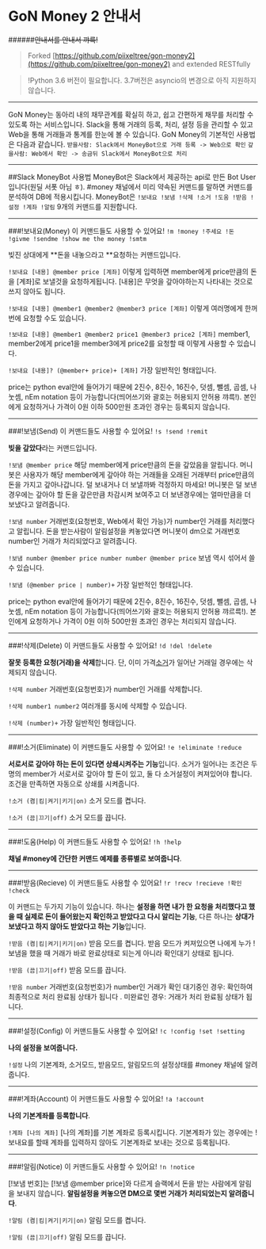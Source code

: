# **GoN Money 2 안내서**

######~~안내서를 안내서 꺄륵!~~

> Forked [https://github.com/piixeltree/gon-money2](https://github.com/piixeltree/gon-money2) and extended RESTfully

> !Python 3.6 버전이 필요합니다. 3.7버전은 asyncio의 변경으로 아직 지원하지 않습니다.

---

GoN Money는 동아리 내의 채무관계를 확실히 하고, 쉽고 간편하게 채무를 처리할 수 있도록 하는 서비스입니다. Slack을 통해 거래의 등록, 처리, 설정 등을 관리할 수 있고 Web을 통해 거래들과 통계를 한눈에 볼 수 있습니다.
GoN Money의 기본적인 사용법은 다음과 같습니다.
`받을사람: Slack에서 MoneyBot으로 거래 등록 -> Web으로 확인`
`갚을사람: Web에서 확인 -> 송금뒤 Slack에서 MoneyBot으로 처리`

---

##Slack MoneyBot 사용법
MoneyBot은 Slack에서 제공하는 api로 만든 Bot User입니다(원딜 서폿 아님 ㅎ). #money 채널에서 미리 약속된 커맨드를 말하면 커맨드를 분석하여 DB에 적용시킵니다.
MoneyBot은
`!보내요 !보냄 !삭제 !소거 !도움 !받음 !설정 !계좌 !알림`
9개의 커맨드를 지원합니다.

---

###!보내요(Money)
이 커맨드들도 사용할 수 있어요!
`!m !money !주세요 !돈 !givme !sendme !show me the money !smtm`

빚진 상대에게 **돈을 내놓으라고 **요청하는 커맨드입니다.

`!보내요 [내용] @member price [계좌]`
이렇게 입력하면 member에게 price만큼의 돈을 [계좌]로 보낼것을 요청하게됩니다. [내용]은 무엇을 갚아야하는지 나타내는 것으로 쓰지 않아도 됩니다.

`!보내요 [내용] @member1 @member2 @member3 price [계좌]`
이렇게 여러명에게 한꺼번에 요청할 수도 있습니다.

`!보내요 [내용] @member1 @member2 price1 @member3 price2 [계좌]`
member1, member2에게 price1을 member3에게 price2를 요청할 때 이렇게 사용할 수 있습니다.

`!보내요 [내용]? (@member+ price)+ [계좌]`
가장 일반적인 형태입니다.

price는 python eval안에 들어가기 때문에 2진수, 8진수, 16진수, 덧셈, 뺄셈, 곱셈, 나눗셈, nEm notation 등이 가능합니다(띄어쓰기와 괄호는 허용되지 안허용 꺄륵!).
본인에게 요청하거나 가격이 0원 이하 500만원 초과인 경우는 등록되지 않습니다.

---

###!보냄(Send)
이 커맨드들도 사용할 수 있어요!
`!s !send !remit`

**빚을 갚았다**라는 커맨드입니다.

`!보냄 @member price`
해당 member에게 price만큼의 돈을 갚았음을 알립니다. 머니봇은 사용자가 해당 member에게 갚아야 하는 거래들을 오래된 거래부터 price만큼의 돈을 가지고 갚아나갑니다. 덜 보내거나 더 보낼까봐 걱정하지 마세요! 머니봇은 덜 보낸 경우에는 갚아야 할 돈을 갚은만큼 차감시켜 보여주고 더 보낸경우에는 얼마만큼을 더 보냈다고 알려줍니다.

`!보냄 number`
거래번호(요청번호, Web에서 확인 가능)가 number인 거래를 처리했다고 알립니다. 돈을 받는사람이 알림설정을 켜놓았다면 머니봇이 dm으로 거래번호 number인 거래가 처리되었다고 알려줍니다.

`!보냄 number @member price number number @member price`
보냄 역시 섞어서 쓸 수 있습니다.

`!보냄 (@member price | number)+`
가장 일반적인 형태입니다.

price는 python eval안에 들어가기 때문에 2진수, 8진수, 16진수, 덧셈, 뺄셈, 곱셈, 나눗셈, nEm notation 등이 가능합니다(띄어쓰기와 괄호는 허용되지 안허용 꺄르륵!).
본인에게 요청하거나 가격이 0원 이하 500만원 초과인 경우는 처리되지 않습니다.

---

###!삭제(Delete)
이 커맨드들도 사용할 수 있어요!
`!d !del !delete`

**잘못 등록한 요청(거래)을 삭제**합니다. 단, 이미 가격[소거](GoN%20Money2.md)가 일어난 거래일 경우에는 삭제되지 않습니다.

`!삭제 number`
거래번호(요청번호)가 number인 거래를 삭제합니다.

`!삭제 number1 number2`
여러개를 동시에 삭제할 수 있습니다.

`!삭제 (number)+`
가장 일반적인 형태입니다.

---

###!소거(Eliminate)
이 커맨드들도 사용할 수 있어요!
`!e !eliminate !reduce`

**서로서로 갚아야 하는 돈이 있다면 상쇄시켜주는 기능**입니다.
소거가 일어나는 조건은 두명의 member가 서로서로 갚아야 할 돈이 있고, 둘 다 소거설정이 켜져있어야 합니다. 조건을 만족하면 자동으로 상쇄를 시켜줍니다.

`!소거 (켬|킴|켜기|키기|on)`
소거 모드를 켭니다.

`!소거 (끔|끄기|off)`
소거 모드를 끕니다.

---

###!도움(Help)
이 커맨드들도 사용할 수 있어요!
`!h !help`

**채널 #money에 간단한 커맨드 예제를 종류별로 보여줍니다**.

---

###!받음(Recieve)
이 커맨드들도 사용할 수 있어요!
`!r !recv !recieve !확인 !check`

이 커맨드는 두가지 기능이 있습니다. 하나는 **설정을 하면 내가 한 요청을 처리했다고 했을 때 실제로 돈이 들어왔는지 확인하고 받았다고 다시 알리는 기능**, 다른 하나는 **상대가 보냈다고 하지 않아도 받았다고 하는 기능**입니다.

`!받음 (켬|킴|켜기|키기|on)`
받음 모드를 켭니다. 받음 모드가 켜져있으면 나에게 누가 !보냄을 했을 때 거래가 바로 완료상태로 되는게 아니라 확인대기 상태로 됩니다.

`!받음 (끔|끄기|off)`
받음 모드를 끕니다.

`!받음 number`
거래번호(요청번호)가 number인 거래가
확인 대기중인 경우: 확인하여 최종적으로 처리 완료됨 상태가 됩니다 .
미완료인 경우: 거래가 처리 완료됨 상태가 됩니다.

---

###!설정(Config)
이 커맨드들도 사용할 수 있어요!
`!c !config !set !setting`

**나의 설정을 보여줍니다.**

`!설정`
나의 기본계좌, 소거모드, 받음모드, 알림모드의 설정상태를 #money 채널에 알려줍니다.

---

###!계좌(Account)
이 커맨드들도 사용할 수 있어요!
`!a !account`

**나의 기본계좌를 등록합니다**.

`!계좌 [나의 계좌]`
[나의 계좌]를 기본 계좌로 등록시킵니다. 기본계좌가 있는 경우에는 !보내요를 할때 계좌를 입력하지 않아도 기본계좌로 보내는 것으로 등록됩니다.

---

###!알림(Notice)
이 커맨드들도 사용할 수 있어요!
`!n !notice`

[!보냄 번호]는 [!보냄 @member price]와 다르게 슬랙에서 돈을 받는 사람에게 알림을 보내지 않습니다. **알림설정을 켜놓으면 DM으로 몇번 거래가 처리되었는지 알려줍니다**.

`!알림 (켬|킴|켜기|키기|on)`
알림 모드를 켭니다.

`!알림 (끔|끄기|off)`
알림 모드를 끕니다.
